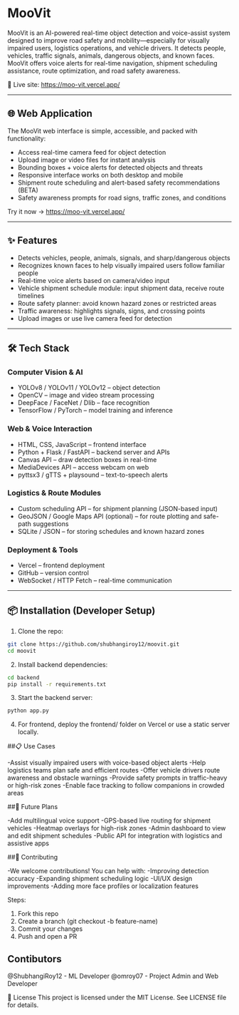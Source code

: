 # MooVit

MooVit is an AI-powered real-time object detection and voice-assist system designed to improve road safety and mobility—especially for visually impaired users, logistics operations, and vehicle drivers. It detects people, vehicles, traffic signals, animals, dangerous objects, and known faces. MooVit offers voice alerts for real-time navigation, shipment scheduling assistance, route optimization, and road safety awareness.

🔗 Live site: https://moo-vit.vercel.app/

---

## 🌐 Web Application

The MooVit web interface is simple, accessible, and packed with functionality:

- Access real-time camera feed for object detection
- Upload image or video files for instant analysis
- Bounding boxes + voice alerts for detected objects and threats
- Responsive interface works on both desktop and mobile
- Shipment route scheduling and alert-based safety recommendations (BETA)
- Safety awareness prompts for road signs, traffic zones, and conditions

Try it now → https://moo-vit.vercel.app/

---

## ✨ Features

- Detects vehicles, people, animals, signals, and sharp/dangerous objects
- Recognizes known faces to help visually impaired users follow familiar people
- Real-time voice alerts based on camera/video input
- Vehicle shipment schedule module: input shipment data, receive route timelines
- Route safety planner: avoid known hazard zones or restricted areas
- Traffic awareness: highlights signals, signs, and crossing points
- Upload images or use live camera feed for detection

---

## 🛠 Tech Stack

### Computer Vision & AI
- YOLOv8 / YOLOv11 / YOLOv12 – object detection
- OpenCV – image and video stream processing
- DeepFace / FaceNet / Dlib – face recognition
- TensorFlow / PyTorch – model training and inference

### Web & Voice Interaction
- HTML, CSS, JavaScript – frontend interface
- Python + Flask / FastAPI – backend server and APIs
- Canvas API – draw detection boxes in real-time
- MediaDevices API – access webcam on web
- pyttsx3 / gTTS + playsound – text-to-speech alerts

### Logistics & Route Modules
- Custom scheduling API – for shipment planning (JSON-based input)
- GeoJSON / Google Maps API (optional) – for route plotting and safe-path suggestions
- SQLite / JSON – for storing schedules and known hazard zones

### Deployment & Tools
- Vercel – frontend deployment
- GitHub – version control
- WebSocket / HTTP Fetch – real-time communication

---

## 📦 Installation (Developer Setup)

1. Clone the repo:

```bash
git clone https://github.com/shubhangiroy12/moovit.git
cd moovit
```

2. Install backend dependencies:
```bash
cd backend
pip install -r requirements.txt
```
3. Start the backend server:
```bash
python app.py
```

4. For frontend, deploy the frontend/ folder on Vercel or use a static server locally.


##📋 Use Cases

-Assist visually impaired users with voice-based object alerts
-Help logistics teams plan safe and efficient routes
-Offer vehicle drivers route awareness and obstacle warnings
-Provide safety prompts in traffic-heavy or high-risk zones
-Enable face tracking to follow companions in crowded areas

##🚧 Future Plans

-Add multilingual voice support
-GPS-based live routing for shipment vehicles
-Heatmap overlays for high-risk zones
-Admin dashboard to view and edit shipment schedules
-Public API for integration with logistics and assistive apps


##🤝 Contributing

-We welcome contributions! You can help with:
-Improving detection accuracy
-Expanding shipment scheduling logic
-UI/UX design improvements
-Adding more face profiles or localization features

Steps:
1. Fork this repo
2. Create a branch (git checkout -b feature-name)
3. Commit your changes
4. Push and open a PR

## Contibutors
@ShubhangiRoy12 - ML Developer
@omroy07 - Project Admin and Web Developer

📜 License
This project is licensed under the MIT License. See LICENSE file for details.


